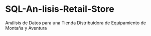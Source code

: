 # SQL-An-lisis-Retail-Store
Análisis de Datos para una Tienda Distribuidora de Equipamiento de Montaña y Aventura
